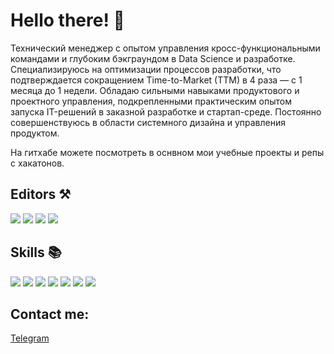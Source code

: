 # Hello there! 👋

Технический менеджер с опытом управления кросс-функциональными командами и глубоким бэкграундом в Data Science и разработке. Специализируюсь на оптимизации процессов разработки, что подтверждается сокращением Time-to-Market (TTM) в 4 раза — с 1 месяца до 1 недели. Обладаю сильными навыками продуктового и проектного управления, подкрепленными практическим опытом запуска IT-решений в заказной разработке и стартап-среде. Постоянно совершенствуюсь в области системного дизайна и управления продуктом.

На гитхабе можете посмотреть в оснвном мои учебные проекты и репы с хакатонов.

## Editors ⚒️

![](https://img.shields.io/badge/Visual_Studio_Code-0078D4?style=for-the-badge&logo=visual%20studio%20code&logoColor=white)
![](https://img.shields.io/badge/Pycharm-14354C?style=for-the-badge&logo=Pycharm&logoColor=white)
![](https://img.shields.io/badge/Jupyter-14354C?style=for-the-badge&logo=Jupyter&logoColor=white)
![](https://img.shields.io/badge/Xcode-007ACC?style=for-the-badge&logo=Xcode&logoColor=white)

## Skills 📚


![](https://img.shields.io/badge/Python-14354C?style=for-the-badge&logo=python&logoColor=white)
![](https://img.shields.io/badge/Hadoop-14354C?style=for-the-badge&logo=Hadoop&logoColor=white)
![](https://img.shields.io/badge/Spark-14354C?style=for-the-badge&logo=Spark&logoColor=white)
![](https://img.shields.io/badge/Pandas-14354C?style=for-the-badge&logo=Pandas&logoColor=white)
![](https://img.shields.io/badge/NumPy-14354C?style=for-the-badge&logo=NumPy&logoColor=white)
![](https://img.shields.io/badge/PostgreSQL-316192?style=for-the-badge&logo=postgresql&logoColor=white)
![](https://img.shields.io/badge/Swift-FA7343?style=for-the-badge&logo=swift&logoColor=white)

## Contact me:

[Telegram](https://t.me/alexx_bobr)
